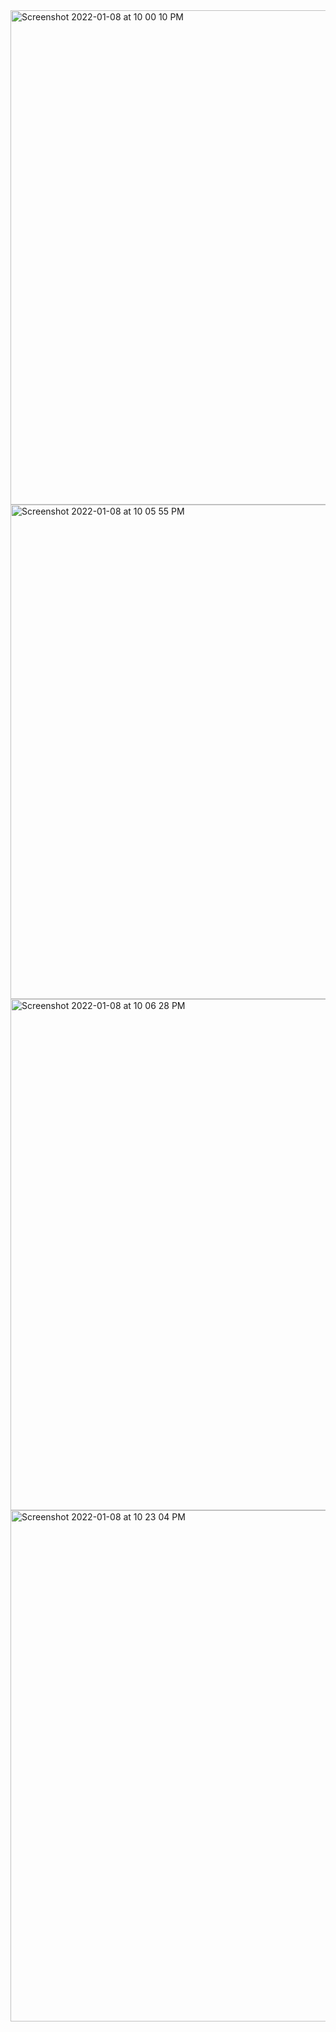 

<img width="791" alt="Screenshot 2022-01-08 at 10 00 10 PM" src="https://user-images.githubusercontent.com/39347063/148651966-a49d8f8c-3244-40b1-8910-64d55d89eb25.png">

<img width="791" alt="Screenshot 2022-01-08 at 10 05 55 PM" src="https://user-images.githubusercontent.com/39347063/148652150-09eb70d4-34a4-432e-9ff9-f17a7ba046de.png">

<img width="818" alt="Screenshot 2022-01-08 at 10 06 28 PM" src="https://user-images.githubusercontent.com/39347063/148652162-c798ad83-09c4-4406-859d-d7bf4ddeaa7d.png">


<img width="818" alt="Screenshot 2022-01-08 at 10 23 04 PM" src="https://user-images.githubusercontent.com/39347063/148652655-e27a45f1-1cf8-43aa-b114-ce0ab4bfd546.png">



